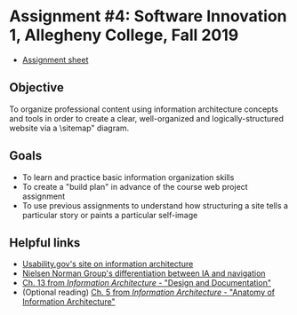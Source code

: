# Assignment #4: Software Innovation 1, Allegheny College, Fall 2019

* [Assignment sheet](CMPSC%20480%20-%20Assignment%204.pdf)

## Objective

To organize professional content using information architecture concepts and tools in order to create a clear, well-organized and logically-structured website via a \sitemap" diagram.

## Goals

* To learn and practice basic information organization skills
* To create a "build plan" in advance of the course web project assignment
* To use previous assignments to understand how structuring a site tells a particular story or
paints a particular self-image

## Helpful links

* [Usability.gov's site on information architecture](https://www.usability.gov/what-and-why/information-architecture.html)
* [Nielsen Norman Group's differentiation between IA and navigation](https://www.nngroup.com/articles/ia-vs-navigation/)
* [Ch. 13 from _Information Architecture_ - "Design and Documentation"](https://github.com/allegheny-college-cmpsc-480-fall-2019/course-materials/blob/master/Readings/Rosenfeld%20-%20Morville%20-%20Arango%20-%20Information%20Architecture%20-%2013%20-%20Design%20and%20Documentation.pdf)
* (Optional reading) [Ch. 5 from _Information Architecture_ - 
"Anatomy of Information Architecture"](https://github.com/allegheny-college-cmpsc-480-fall-2019/course-materials/blob/master/Readings/Rosenfeld%20-%20Morville%20-%20Arango%20-%20Information%20Architecture%20-%205%20-%20Anatomy%20of%20Information%20Architecture.pdf)